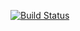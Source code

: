[![Build Status](https://travis-ci.com/lfnascimento/black_widow.svg?branch=master)](https://travis-ci.com/lfnascimento/black_widow)
